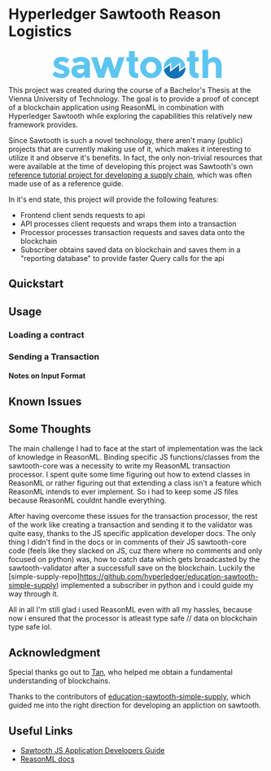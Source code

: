# Hyperledger Sawtooth Reason Logistics
<div  style="width: 100%; text-align:center;"><img align="center" width="333" height="57" alt="Sawtooth Icon" src="sawtooth_logo.png">
</div>

This project was created during the course of a Bachelor's Thesis at the Vienna University of Technology. 
The goal is to provide a proof of concept of a blockchain application using ReasonML in combination with Hyperledger Sawtooth
while exploring the capabilities this relatively new framework provides. 

Since Sawtooth is such a novel technology, there aren't many (public) projects that are currently making use of it, which makes 
it interesting to utilize it and observe it's benefits. In fact, the only non-trivial resources that were available at the time
of developing this project was Sawtooth's own [reference tutorial project for developing a supply chain](https://github.com/hyperledger/education-sawtooth-simple-supply), which was often made use of as a reference guide.

In it's end state, this project will provide the following features:

- Frontend client
	sends requests to api
- API 
	processes client requests and wraps them into a transaction
- Processor
	processes transaction requests and saves data onto the blockchain
- Subscriber
	obtains saved data on blockchain and saves them in a "reporting database"
	to provide faster Query calls for the api

## Quickstart
## Usage
### Loading a contract
### Sending a Transaction
#### Notes on Input Format
## Known Issues
## Some Thoughts

The main challenge I had to face at the start of implementation was the lack of knowledge in ReasonML. 
Binding specific JS functions/classes from the sawtooth-core was a necessity to write my ReasonML transaction processor.
I spent quite some time figuring out how to extend classes in ReasonML or rather figuring out that extending a class isn't a feature which ReasonML intends to ever implement. So i had to keep some JS files because ReasonML couldnt handle everything.

After having overcome these issues for the transaction processor, the rest of the work like creating a transaction and sending it to the validator was quite easy, thanks to the JS specific application developer docs. The only thing I didn't find in the docs or in comments of their JS sawtooth-core code (feels like they slacked on JS, cuz there where no comments and only focused on python) was, how to catch data which gets broadcasted by the sawtooth-validator after a successfull save on the blockchain. Luckily the [simple-supply-repo]https://github.com/hyperledger/education-sawtooth-simple-supply) implemented a subscriber in python and i could guide my way through it.   

All in all I'm still glad i used ReasonML even with all my hassles, because now i ensured that the processor is atleast type safe // data on blockchain type safe lol.

## Acknowledgment
Special thanks go out to [Tan](https://github.com/tanmaster), who helped me obtain a fundamental understanding of blockchains.

Thanks to the contributors of [education-sawtooth-simple-supply](https://github.com/hyperledger/education-sawtooth-simple-supply), which guided me into the right direction for developing an appliction on sawtooth.

## Useful Links
- [Sawtooth JS Application Developers Guide](https://sawtooth.hyperledger.org/docs/core/releases/1.0/app_developers_guide/javascript_sdk.html)
- [ReasonML docs](https://reasonml.github.io/docs/en/what-and-why)
